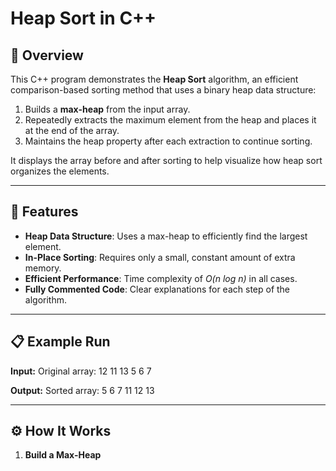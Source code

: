 # Heap Sort in C++

## 📌 Overview

This C++ program demonstrates the **Heap Sort** algorithm, an efficient comparison-based sorting method that uses a binary heap data structure:

1. Builds a **max-heap** from the input array.
2. Repeatedly extracts the maximum element from the heap and places it at the end of the array.
3. Maintains the heap property after each extraction to continue sorting.

It displays the array before and after sorting to help visualize how heap sort organizes the elements.

---

## 🔧 Features

- **Heap Data Structure**: Uses a max-heap to efficiently find the largest element.
- **In-Place Sorting**: Requires only a small, constant amount of extra memory.
- **Efficient Performance**: Time complexity of _O(n log n)_ in all cases.
- **Fully Commented Code**: Clear explanations for each step of the algorithm.

---

## 📋 Example Run

**Input:**
Original array:
12 11 13 5 6 7

**Output:**
Sorted array:
5 6 7 11 12 13

---

## ⚙ How It Works

1. **Build a Max-Heap**
